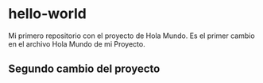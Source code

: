 # hello-world
Mi primero repositorio con el proyecto de Hola Mundo.
Es el primer cambio en el archivo Hola Mundo de mi Proyecto.
## Segundo cambio del proyecto
